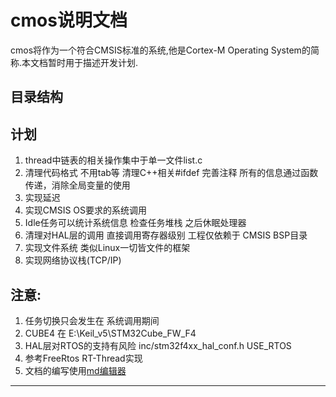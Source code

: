 # cmos说明文档
cmos将作为一个符合CMSIS标准的系统,他是Cortex-M Operating System的简称.本文档暂时用于描述开发计划.

## 目录结构

## 计划
1. thread中链表的相关操作集中于单一文件list.c
2. 清理代码格式 不用tab等 清理C++相关#ifdef 完善注释 所有的信息通过函数传递，消除全局变量的使用
3. 实现延迟
4. 实现CMSIS OS要求的系统调用
5. Idle任务可以统计系统信息 检查任务堆栈 之后休眠处理器
6. 清理对HAL层的调用 直接调用寄存器级别 工程仅依赖于 CMSIS BSP目录
7. 实现文件系统 类似Linux一切皆文件的框架
8. 实现网络协议栈(TCP/IP)

## 注意:
1. 任务切换只会发生在 系统调用期间
2. CUBE4 在 E:\Keil\_v5\STM32Cube\_FW\_F4
3. HAL层对RTOS的支持有风险 inc/stm32f4xx\_hal\_conf.h USE\_RTOS
4. 参考FreeRtos RT-Thread实现
5. 文档的编写使用[md编辑器][1]

---------

[1]: http://write.blog.csdn.net/mdeditor

